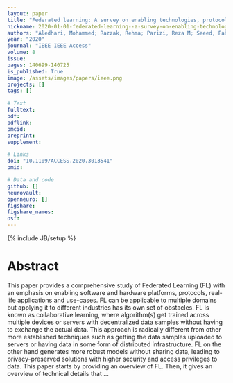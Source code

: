 ```yaml
---
layout: paper
title: "Federated learning: A survey on enabling technologies, protocols, and applications"
nickname: 2020-01-01-federated-learning--a-survey-on-enabling-technologies,-protocols,-and-applications
authors: "Aledhari, Mohammed; Razzak, Rehma; Parizi, Reza M; Saeed, Fahad; "
year: "2020"
journal: "IEEE IEEE Access"
volume: 8
issue:
pages: 140699-140725
is_published: True
image: /assets/images/papers/ieee.png
projects: []
tags: []

# Text
fulltext:
pdf:
pdflink:
pmcid:
preprint: 
supplement:

# Links
doi: "10.1109/ACCESS.2020.3013541"
pmid:

# Data and code
github: []
neurovault:
openneuro: []
figshare:
figshare_names:
osf:
---
```

{% include JB/setup %}

# Abstract

This paper provides a comprehensive study of Federated Learning (FL) with an emphasis on enabling software and hardware platforms, protocols, real-life applications and use-cases. FL can be applicable to multiple domains but applying it to different industries has its own set of obstacles. FL is known as collaborative learning, where algorithm(s) get trained across multiple devices or servers with decentralized data samples without having to exchange the actual data. This approach is radically different from other more established techniques such as getting the data samples uploaded to servers or having data in some form of distributed infrastructure. FL on the other hand generates more robust models without sharing data, leading to privacy-preserved solutions with higher security and access privileges to data. This paper starts by providing an overview of FL. Then, it gives an overview of technical details that …
